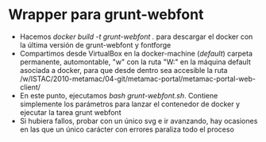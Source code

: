 # Wrapper para grunt-webfont

- Hacemos *docker build -t grunt-webfont .* para descargar el docker con la última versión de grunt-webfont y fontforge
- Compartimos desde VirtualBox en la docker-machine (*default*) carpeta permanente, automontable, "w" con la ruta "W:\" en la máquina default asociada a docker, para que desde dentro sea accesible la ruta /w/ISTAC/2010-metamac/04-git/metamac-portal/metamac-portal-web-client/
- En este punto, ejecutamos *bash grunt-webfont.sh*. Contiene simplemente los parámetros para lanzar el contenedor de docker y ejecutar la tarea grunt webfont
- Si hubiera fallos, probar con un único svg e ir avanzando, hay ocasiones en las que un único carácter con errores paraliza todo el proceso